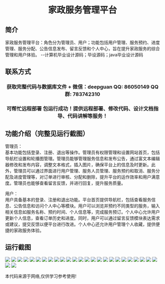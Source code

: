 <p><h1 align="center">家政服务管理平台</h1></p>

## 简介
家政服务管理平台：角色分为管理员、用户；功能包括用户管理、服务预约、进度管理、服务分配、公告信息发布、留言反馈和个人中心，旨在提升家政服务的综合管理和用户体验。    --计算机毕业设计源码；毕设源码；java毕业设计源码


## 联系方式
<p><h3 align="center">获取完整代码与数据库文件 + 微信：deepguan QQ: 86050149 QQ群: 783742310</h3></p>
<p><h3 align="center">可帮忙远程部署 包运行成功！提供远程部署、修改代码、设计文档指导、代码讲解等服务！</h3></p>

## 功能介绍（完整见运行截图）
管理员：  
基本功能包括登录、注册、退出等操作。管理员有权限管理和设置网站首页，包括导航栏设置和轮播图管理。管理员能够管理服务信息和发布公告，通过富文本编辑器修改和发布内容，调整文本格式，插入图片，确保平台上的信息及时更新。此外，管理员可以通过界面进行用户管理、服务人员管理、服务预约和取消、服务分配及进度管理等，对订单进行审核、分配和删除，提升平台的运作效率和用户满意度。管理员也能够查看留言反馈，并进行回复，提升服务质量。

用户：  
用户具备基本的登录、注册和退出功能。平台首页提供导航栏，包括查看服务信息、公告信息和访问个人中心等模块。用户可以浏览并预约不同类型的服务，输入相关信息如服务名称、预约时间、个人信息等，完成服务预订。个人中心允许用户更新个人信息，查看订单历史和进度。同时，用户可以通过留言反馈模块表达需求或建议，提交反馈以便平台进行改进。个人中心还允许用户管理个人收藏，提供便捷的家政服务体验。


## 运行截图
![](https://bs-1329754181.cos.ap-shanghai.myqcloud.com/spring/HomeServiceManagementPlatform/img/001.jpg)
![](https://bs-1329754181.cos.ap-shanghai.myqcloud.com/spring/HomeServiceManagementPlatform/img/002.jpg)
![](https://bs-1329754181.cos.ap-shanghai.myqcloud.com/spring/HomeServiceManagementPlatform/img/003.jpg)
![](https://bs-1329754181.cos.ap-shanghai.myqcloud.com/spring/HomeServiceManagementPlatform/img/004.jpg)
![](https://bs-1329754181.cos.ap-shanghai.myqcloud.com/spring/HomeServiceManagementPlatform/img/005.jpg)
![](https://bs-1329754181.cos.ap-shanghai.myqcloud.com/spring/HomeServiceManagementPlatform/img/006.jpg)
![](https://bs-1329754181.cos.ap-shanghai.myqcloud.com/spring/HomeServiceManagementPlatform/img/007.jpg)
![](https://bs-1329754181.cos.ap-shanghai.myqcloud.com/spring/HomeServiceManagementPlatform/img/008.jpg)
![](https://bs-1329754181.cos.ap-shanghai.myqcloud.com/spring/HomeServiceManagementPlatform/img/009.jpg)
![](https://bs-1329754181.cos.ap-shanghai.myqcloud.com/spring/HomeServiceManagementPlatform/img/010.jpg)
![](https://bs-1329754181.cos.ap-shanghai.myqcloud.com/spring/HomeServiceManagementPlatform/img/011.jpg)
![](https://bs-1329754181.cos.ap-shanghai.myqcloud.com/spring/HomeServiceManagementPlatform/img/012.jpg)
![](https://bs-1329754181.cos.ap-shanghai.myqcloud.com/spring/HomeServiceManagementPlatform/img/013.jpg)
![](https://bs-1329754181.cos.ap-shanghai.myqcloud.com/spring/HomeServiceManagementPlatform/img/014.jpg)
![](https://bs-1329754181.cos.ap-shanghai.myqcloud.com/spring/HomeServiceManagementPlatform/img/015.jpg)
![](https://bs-1329754181.cos.ap-shanghai.myqcloud.com/spring/HomeServiceManagementPlatform/img/016.jpg)
![](https://bs-1329754181.cos.ap-shanghai.myqcloud.com/spring/HomeServiceManagementPlatform/img/017.jpg)
![](https://bs-1329754181.cos.ap-shanghai.myqcloud.com/spring/HomeServiceManagementPlatform/img/018.jpg)
![](https://bs-1329754181.cos.ap-shanghai.myqcloud.com/spring/HomeServiceManagementPlatform/img/019.jpg)
![](https://bs-1329754181.cos.ap-shanghai.myqcloud.com/spring/HomeServiceManagementPlatform/img/020.jpg)
![](https://bs-1329754181.cos.ap-shanghai.myqcloud.com/spring/HomeServiceManagementPlatform/img/021.jpg)
![](https://bs-1329754181.cos.ap-shanghai.myqcloud.com/spring/HomeServiceManagementPlatform/img/022.jpg)
![](https://bs-1329754181.cos.ap-shanghai.myqcloud.com/spring/HomeServiceManagementPlatform/img/023.jpg)
![](https://bs-1329754181.cos.ap-shanghai.myqcloud.com/spring/HomeServiceManagementPlatform/img/024.jpg)
![](https://bs-1329754181.cos.ap-shanghai.myqcloud.com/spring/HomeServiceManagementPlatform/img/025.jpg)
![](https://bs-1329754181.cos.ap-shanghai.myqcloud.com/spring/HomeServiceManagementPlatform/img/026.jpg)
![](https://bs-1329754181.cos.ap-shanghai.myqcloud.com/spring/HomeServiceManagementPlatform/img/027.jpg)

<p>本代码来源于网络,仅供学习参考使用!</p>
